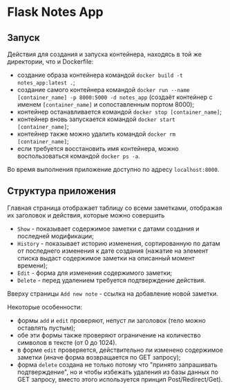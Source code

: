 # Flask Notes App

## Запуск

Действия для создания и запуска контейнера, находясь в той же директории,
что и Dockerfile:

* создание образа контейнера командой `docker build -t notes_app:latest .`;
* создание самого контейнера командой `docker run --name [container_name] -p 8000:5000 -d notes_app` (создаёт контейнер с именем `[container_name]` и сопоставленным портом 8000);
* контейнер останавливается командой `docker stop [container_name]`;
* контейнер вновь запускается командой `docker start [container_name]`;
* контейнер также можно удалить командой `docker rm [container_name]`;
* если требуется восстановить имя контейнера, можно воспользоваться командой `docker ps -a`.

Во время выполнения приложение доступно по адресу `localhost:8000`.

## Структура приложения

Главная страница отображает таблицу со всеми заметками, отображая их заголовок
и действия, которые можно совершить
* `Show` - показывает содержимое заметки с датами создания и последней модификации;
* `History` - показывает историю изменения, сортированную по датам от последнего изменения к дате создания 
(нажатие на элемент списка выдаст содержимое заметки на описанный момент времени);
* `Edit` - форма для изменения содержимого заметки;
* `Delete` - перед удалением требуется подтверждение действия.

Вверху страницы `Add new note` - ссылка на добавление новой заметки.

Некоторые особенности:

* формы `add` и `edit` проверяют, непуст ли заголовок (тело можно оставлять пустым);
* обе эти формы также проверяют ограничение на количество символов в тексте (от 0 до 1024).
* в форме `edit` проверяется, действительно ли изменено содержимое заметки (иначе форма возвращается по GET запросу);
* форма `delete` создана не только потому что "принято запрашивать подтверждение", но и чтобы избежать удаления из базы данных по GET запросу, вместо этого используется принцип Post/Redirect/Get).